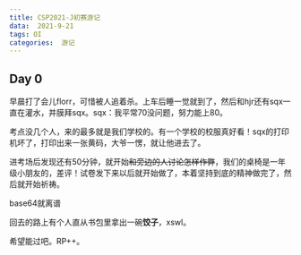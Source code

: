 ```yaml
---
title: CSP2021-J初赛游记
data:  2021-9-21
tags: OI
categories:  游记
---
```

## Day 0
早晨打了会儿florr，可惜被人追着杀。上车后睡一觉就到了，然后和hjr还有sqx一直在灌水，并膜拜sqx。sqx：我平常70没问题，努力能上80。

考点没几个人，来的最多就是我们学校的。有一个学校的校服真好看！sqx的打印机坏了，打印出来一张黄码，大爷一愣，就让他进去了。

进考场后发现还有50分钟，就开始~~和旁边的人讨论怎样作弊~~，我们的桌椅是一年级小朋友的，差评！试卷发下来以后就开始做了，本着坚持到底的精神做完了，然后就开始祈祷。

base64就离谱

回去的路上有个人直从书包里拿出一碗**饺子**，xswl。

希望能过吧。RP++。